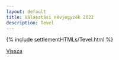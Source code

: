 ```yaml
---
layout: default
title: Választási névjegyzék 2022
description: Tevel
---
```


{% include settlementHTMLs/Tevel.html %}

[Vissza](../)